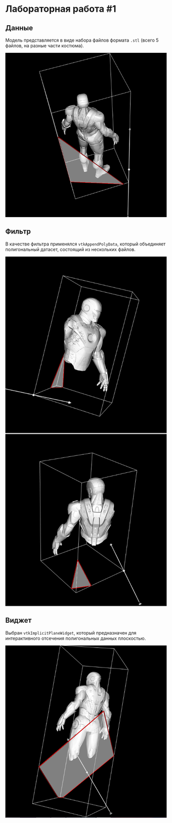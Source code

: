 # Лабораторная работа #1

## Данные
Модель представляется в виде набора файлов формата `.stl` 
(всего 5 файлов, на разные части костюма).

![data_demo](../3rdparty/pictures/lab1_dem2.PNG)

## Фильтр
В качестве фильтра применялся `vtkAppendPolyData`, который
объединяет полигональный датасет, состоящий из нескольких
файлов.

![filter_demo1](../3rdparty/pictures/lab1_dem4.PNG)
![filter_demo2](../3rdparty/pictures/lab1_dem5.PNG)

## Виджет
Выбран `vtkImplicitPlaneWidget`, который 
предназначен для интерактивного отсечения полигональных
данных плоскостью.

![widget_demo](../3rdparty/pictures/lab1_dem3.PNG)
